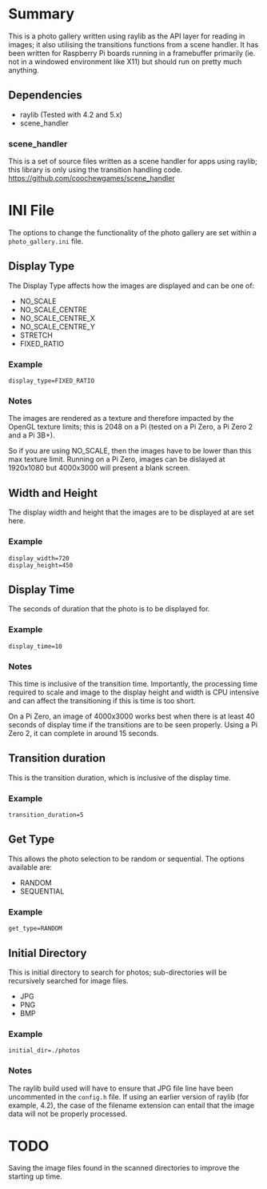 # Summary
This is a photo gallery written using raylib as the API layer for reading in images; it also utilising the transitions functions from a scene handler.  It has been written for Raspberry Pi boards running in a framebuffer primarily (ie. not in a windowed environment like X11) but should run on pretty much anything.

## Dependencies
- raylib (Tested with 4.2 and 5.x)
- scene_handler

### scene_handler
This is a set of source files written as a scene handler for apps using raylib; this library is only using the transition handling code.
https://github.com/coochewgames/scene_handler

# INI File
The options to change the functionality of the photo gallery are set within a `photo_gallery.ini` file.

## Display Type
The Display Type affects how the images are displayed and can be one of:
- NO_SCALE
- NO_SCALE_CENTRE
- NO_SCALE_CENTRE_X
- NO_SCALE_CENTRE_Y
- STRETCH
- FIXED_RATIO

### Example
```
display_type=FIXED_RATIO
```

### Notes
The images are rendered as a texture and therefore impacted by the OpenGL texture limits; this is 2048 on a Pi (tested on a Pi Zero, a Pi Zero 2 and a Pi 3B+).

So if you are using NO_SCALE, then the images have to be lower than this max texture limit.  Running on a Pi Zero, images can be dislayed at 1920x1080 but 4000x3000 will present a blank screen.

## Width and Height
The display width and height that the images are to be displayed at are set here.

### Example
```
display_width=720
display_height=450
```

## Display Time
The seconds of duration that the photo is to be displayed for.

### Example
```
display_time=10
```

### Notes
This time is inclusive of the transition time.  Importantly, the processing time required to scale and image to the display height and width is CPU intensive and can affect the transitioning if this is time is too short.

On a Pi Zero, an image of 4000x3000 works best when there is at least 40 seconds of display time if the transitions are to be seen properly.  Using a Pi Zero 2, it can complete in around 15 seconds.

## Transition duration
This is the transition duration, which is inclusive of the display time.

### Example
```
transition_duration=5
```

## Get Type
This allows the photo selection to be random or sequential.  The options available are:
- RANDOM
- SEQUENTIAL

### Example
```
get_type=RANDOM
```

## Initial Directory
This is initial directory to search for photos; sub-directories will be recursively searched for image files.
- JPG
- PNG
- BMP

### Example
```
initial_dir=./photos
```

### Notes
The raylib build used will have to ensure that JPG file line have been uncommented in the `config.h` file.  If using an earlier version of raylib (for example, 4.2), the case of the filename extension can entail that the image data will not be properly processed.

# TODO
Saving the image files found in the scanned directories to improve the starting up time.
